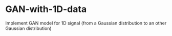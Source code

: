 # GAN-with-1D-data
Implement GAN model for 1D signal (from a Gaussian distribution to an other Gaussian distribution)
